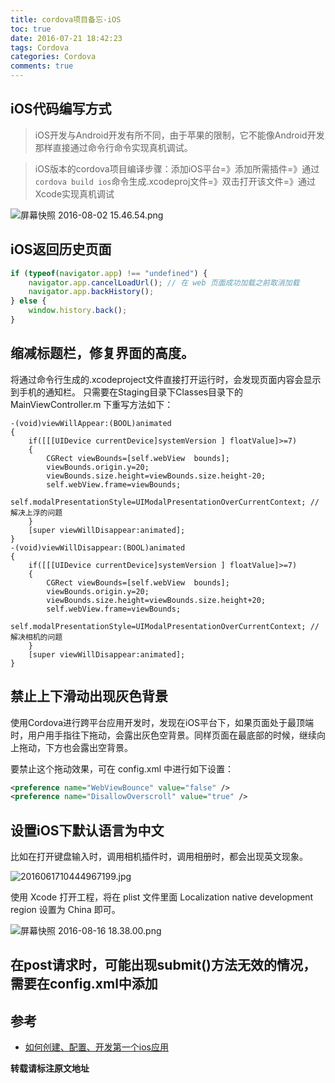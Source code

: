 ```yaml
---
title: cordova项目备忘-iOS
toc: true
date: 2016-07-21 18:42:23
tags: Cordova
categories: Cordova
comments: true
---
```


## iOS代码编写方式

>iOS开发与Android开发有所不同，由于苹果的限制，它不能像Android开发那样直接通过命令行命令实现真机调试。

>iOS版本的cordova项目编译步骤：添加iOS平台=》添加所需插件=》通过`cordova build ios`命令生成.xcodeproj文件=》双击打开该文件=》通过Xcode实现真机调试
<!-- more -->
![屏幕快照 2016-08-02 15.46.54.png](http://ww3.sinaimg.cn/large/72f96cbagw1f6fgatmsvnj215o0k0jx8.jpg)

## iOS返回历史页面
```js
if (typeof(navigator.app) !== "undefined") {
    navigator.app.cancelLoadUrl(); // 在 web 页面成功加载之前取消加载
    navigator.app.backHistory();
} else {
    window.history.back();
}
```
## 缩减标题栏，修复界面的高度。

将通过命令行生成的.xcodeproject文件直接打开运行时，会发现页面内容会显示到手机的通知栏。
只需要在Staging目录下Classes目录下的MainViewController.m 下重写方法如下：
```objc
-(void)viewWillAppear:(BOOL)animated
{
    if([[[UIDevice currentDevice]systemVersion ] floatValue]>=7)
    {
        CGRect viewBounds=[self.webView  bounds];
        viewBounds.origin.y=20;
        viewBounds.size.height=viewBounds.size.height-20;
        self.webView.frame=viewBounds;
        self.modalPresentationStyle=UIModalPresentationOverCurrentContext; //解决上浮的问题
    }
    [super viewWillDisappear:animated];
}
-(void)viewWillDisappear:(BOOL)animated
{
    if([[[UIDevice currentDevice]systemVersion ] floatValue]>=7)
    {
        CGRect viewBounds=[self.webView  bounds];
        viewBounds.origin.y=20;
        viewBounds.size.height=viewBounds.size.height+20;
        self.webView.frame=viewBounds;
        self.modalPresentationStyle=UIModalPresentationOverCurrentContext; //解决相机的问题
    }
    [super viewWillDisappear:animated];
}
```
## 禁止上下滑动出现灰色背景

使用Cordova进行跨平台应用开发时，发现在iOS平台下，如果页面处于最顶端时，用户用手指往下拖动，会露出灰色空背景。同样页面在最底部的时候，继续向上拖动，下方也会露出空背景。

要禁止这个拖动效果，可在 config.xml 中进行如下设置：
```xml
<preference name="WebViewBounce" value="false" />
<preference name="DisallowOverscroll" value="true" />
```

## 设置iOS下默认语言为中文

比如在打开键盘输入时，调用相机插件时，调用相册时，都会出现英文现象。

![2016061710444967199.jpg](http://ww1.sinaimg.cn/large/006tKfTcgw1f6vrt0t7thj30nl0ac763.jpg)

使用 Xcode 打开工程，将在 plist 文件里面 Localization native development region 设置为 China 即可。

![屏幕快照 2016-08-16 18.38.00.png](http://ww1.sinaimg.cn/large/006tKfTcgw1f6vrw81nswj315k0hodo9.jpg)

## 在post请求时，可能出现submit()方法无效的情况，需要在config.xml中添加
<allow-navigation href="*" /> 

## 参考

* [如何创建、配置、开发第一个ios应用](http://www.hangge.com/blog/cache/detail_1145.html )

**转载请标注原文地址**                           

